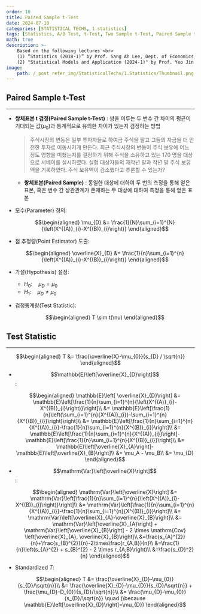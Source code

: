 ```yaml
---
order: 10
title: Paired Sample t-Test
date: 2024-07-10
categories: [STATISTICAL TECHS, 1.statistics]
tags: [Statistics, A/B Test, t-Test, Two Sample t-Test, Paired Sample t-Test, Student’s t-Dist.]
math: true
description: >-
    Based on the following lectures <br>
    (1) “Statistics (2018-1)” by Prof. Sang Ah Lee, Dept. of Economics, College of Economics & Commerce, Kookmin Univ. <br>
    (2) "Statistical Models and Application (2024-1)" by Prof. Yeo Jin Chung, Dept. of Data Science, The Grad. School, Kookmin Univ.
image:
    path: /_post_refer_img/StatisticalTechs/1.Statistics/Thumbnail.png
---
```


## Paired Sample t-Test
-----

- **쌍체표본 t 검정(Paired Sample t-Test)** : 쌍을 이루는 두 변수 간 차이의 평균이 기대되는 값($\mu_0$)과 통계적으로 유의한 차이가 있는지 검정하는 방법

    > 주식시장의 변동은 일부 투자자들로 하여금 주식을 팔고 그들의 자금을 더 안전한 투자로 이동시키게 만든다. 최근 주식시장의 변동이 주식 보유에 어느 정도 영향을 미쳤는지를 결정하기 위해 주식을 소유하고 있는 170 명을 대상으로 서베이를 실시하였다. 실험 대상자들의 재작년 말과 작년 말 주식 보유액을 기록하였다. 주식 보유액이 감소했다고 추론할 수 있는가?

    - **쌍체표본(Paired Sample)** : 동일한 대상에 대하여 두 번의 측정을 통해 얻은 표본, 혹은 변수 간 상관관계가 존재하는 두 대상에 대하여 측정을 통해 얻은 표본

- 모수(Parameter) 정의:

    $$\begin{aligned}
    \mu_{D}
    &= \frac{1}{N}\sum_{i=1}^{N}{\left(X^{(A)}_{i}-X^{(B)}_{i}\right)}
    \end{aligned}$$

- 점 추정량(Point Estimator) 도출:

    $$\begin{aligned}
    \overline{X}_{D}
    &= \frac{1}{n}\sum_{i=1}^{n}{\left(X^{(A)}_{i}-X^{(B)}_{i}\right)}
    \end{aligned}$$

- 가설(Hypothesis) 설정:
    - $H_{0}:\quad \mu_{D} = \mu_{0}$
    - $H_{1}:\quad \mu_{D} \ne \mu_{0}$

- 검정통계량(Test Statistic):

    $$\begin{aligned}
    T \sim t(\nu)
    \end{aligned}$$

## Test Statistic
-----

$$\begin{aligned}
T
&= \frac{\overline{X}-\mu_{0}}{s_{D} / \sqrt{n}}
\end{aligned}$$

- $$\mathbb{E}\left[\overline{X}_{D}\right]$$:

    $$\begin{aligned}
    \mathbb{E}\left[ \overline{X}_{D}\right]
    &= \mathbb{E}\left[\frac{1}{n}\sum_{i=1}^{n}{\left(X^{(A)}_{i}-X^{(B)}_{i}\right)}\right]\\
    &= \mathbb{E}\left[\frac{1}{n}\left(\sum_{i=1}^{n}{X^{(A)}_{i}}-\sum_{i=1}^{n}{X^{(B)}_{i}}\right)\right]\\
    &= \mathbb{E}\left[\frac{1}{n}\sum_{i=1}^{n}{X^{(A)}_{i}}-\frac{1}{n}\sum_{i=1}^{n}{X^{(B)}_{i}}\right]\\
    &= \mathbb{E}\left[\frac{1}{n}\sum_{i=1}^{n}{X^{(A)}_{i}}\right]-\mathbb{E}\left[\frac{1}{n}\sum_{i=1}^{n}{X^{(B)}_{i}}\right]\\
    &= \mathbb{E}\left[\overline{X}_{A}\right]-\mathbb{E}\left[\overline{X}_{B}\right]\\
    &= \mu_A - \mu_B\\
    &= \mu_{D}
    \end{aligned}$$

- $$\mathrm{Var}\left[\overline{X}\right]$$:

    $$\begin{aligned}
    \mathrm{Var}\left[\overline{X}\right]
    &= \mathrm{Var}\left[\frac{1}{n}\sum_{i=1}^{n}{\left(X^{(A)}_{i}-X^{(B)}_{i}\right)}\right]\\
    &= \mathrm{Var}\left[\frac{1}{n}\sum_{i=1}^{n}{X^{(A)}_{i}}-\frac{1}{n}\sum_{i=1}^{n}{X^{(B)}_{i}}\right]\\
    &= \mathrm{Var}\left[\overline{X}_{A}-\overline{X}_{B}\right]\\
    &= \mathrm{Var}\left[\overline{X}_{A}\right] + \mathrm{Var}\left[\overline{X}_{B}\right] - 2 \times \mathrm{Cov} \left[\overline{X}_{A}, \overline{X}_{B}\right]\\
    &=\frac{s_{A}^{2}}{n}+\frac{s_{B}^{2}}{n}-2\times\frac{r_{A,B}}{n}\\
    &=\frac{1}{n}\left(s_{A}^{2} + s_{B}^{2} - 2 \times r_{A,B}\right)\\
    &=\frac{s_{D}^2}{n}
    \end{aligned}$$

- Standardized $T$:

    $$\begin{aligned}
    T
    &= \frac{\overline{X}_{D}-\mu_{0}}{s_{D}/\sqrt{n}}\\
    &= \frac{\overline{X}_{D}-\mu_{D}}{s_{D}/\sqrt{n}} + \frac{\mu_{D}-D_{0}}{s_{D}/\sqrt{n}}\\
    &= \frac{\mu_{D}-\mu_{0}}{s_{D}/\sqrt{n}} \quad (\because \mathbb{E}\left[\overline{X}_{D}\right]=\mu_{D})
    \end{aligned}$$
